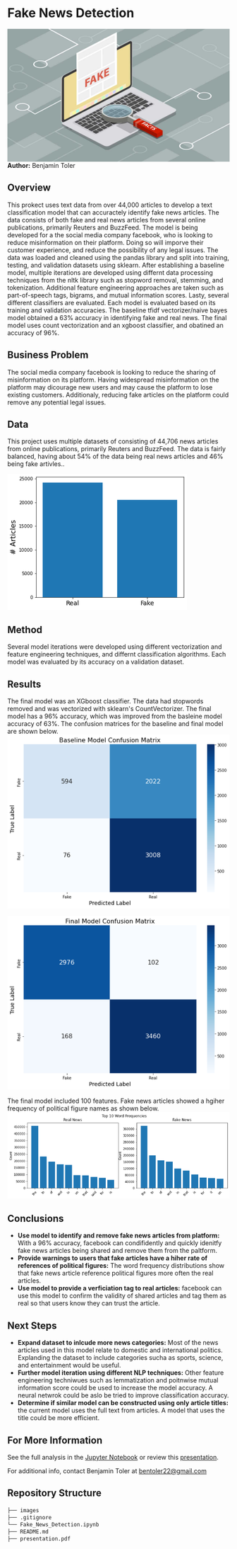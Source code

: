 # Fake News Detection

<img src="./images/fake_news.jpg" alt="Drawing" style="width: 900px;height:300px;float: left;"/>

**Author:** Benjamin Toler

## Overview
This prokect uses text data from over 44,000 articles to develop a text classification model that can accuractely identify fake news articles. The data consists of both fake and real news articles from several online publications, primarily Reuters and BuzzFeed. The model is being developed for a the social media company facebook, who is looking to reduce misinformation on their platform. Doing so will imporve their customer experience, and reduce the possibility of any legal issues. The data was loaded and cleaned using the pandas library and split into training, testing, and validation datasets using sklearn. After establishing a baseline model, multiple iterations are developed using differnt data processing techniques from the nltk library such as stopword removal, stemming, and tokenization. Additional feature engineering approaches are taken such as part-of-speech tags, bigrams, and mutual information scores. Lasty, several different classifiers are evaluated. Each model is evaluated based on its training and validation accuracies. The baseline tfidf vectorizer/naive bayes model obtained a 63% accuracy in identifying fake and real news. The final model uses count vectorization and an xgboost classifier, and obatined an accuracy of 96%.

## Business Problem
The social media company facebook is looking to reduce the sharing of misinformation on its platform. Having widespread misinformation on the platform may dicourage new users and may cause the platform to lose existing customers. Additionaly, reducing fake articles on the platform could remove any potential legal issues.

## Data
This project uses multiple datasets of consisting of 44,706 news articles from online publications, primarily Reuters and BuzzFeed. The data is fairly balanced, having about 54% of the data being real news articles and 46% being fake artivles..

![balanced_data](./images/balanced_data.png)

## Method
Several model iterations were developed using different vectorization and feature engineering techniques, and differnt classification algorithms. Each model was evaluated by its accuracy on a validation dataset.

## Results
The final model was an XGboost classifier. The data had stopwords removed and was vectorized with sklearn's CountVectorizer. The final model  has a 96% accuracy, which was improved from the basleine model accuracy of 63%. The confusion matrices for the baseline and final model are shown below.
![baseline_cm](./images/baseline_cm.png)

![final_cm](./images/final_cm.png)

The final model included 100 features. Fake news articles showed a hgiher frequency of political figure names as shown below.
![word_frequency](./images/word_frequency.png)

## Conclusions
- **Use model to identify and remove fake news articles from platform:** With a 96% accuracy, facebook can condifidently and quickly idenitfy fake news articles being shared and remove them from the paltform.
- **Provide warnings to users that fake articles have a hiher rate of references of political figures:** The word frequency distributions show that fake news article reference political figures more often the real articles. 
- **Use model to provide a verficiation tag to real articles:** facebook can use this model to confirm the validity of shared articles and tag them as real so that users know they can trust the article.

## Next Steps
- **Expand dataset to inlcude more news categories:** Most of the news articles used in this model relate to domestic and international politics. Explanding the dataset to include categories sucha as sports, science, and entertainment would be useful.
- **Further model iteration using different NLP techniques:** Other feature engineering techniwues such as lemmatization and poitnwise mutual information score could be used to increase the model accuracy. A neural netwrok could be aslo be tried to improve classification accuracy.
- **Determine if similar model can be constructed using only article titles:** the current model uses the full text from articles. A model that uses the title could be more efficient. 

## For More Information

See the full analysis in the [Jupyter Notebook](./Fake_News_Detection.ipynb) or review this [presentation](./presentation.pdf).

For additional info, contact Benjamin Toler at [bentoler22@gmail.com](mailto:alison.bentoler22@gmail.com)


## Repository Structure

```
├── images
├── .gitignore
└── Fake_News_Detection.ipynb
├── README.md
├── presentation.pdf